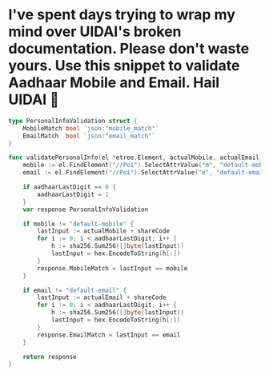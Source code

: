 # I've spent days trying to wrap my mind over UIDAI's broken documentation. Please don't waste yours. Use this snippet to validate Aadhaar Mobile and Email. Hail UIDAI 🙏

```go
type PersonalInfoValidation struct {
	MobileMatch bool `json:"mobile_match"`
	EmailMatch  bool `json:"email_match"`
}

func validatePersonalInfo(el *etree.Element, actualMobile, actualEmail, shareCode string, aadhaarLastDigit int) PersonalInfoValidation {
	mobile := el.FindElement("//Poi").SelectAttrValue("m", "default-mobile")
	email := el.FindElement("//Poi").SelectAttrValue("e", "default-email")

	if aadhaarLastDigit == 0 {
		aadhaarLastDigit = 1
	}
	var response PersonalInfoValidation

	if mobile != "default-mobile" {
		lastInput := actualMobile + shareCode
		for i := 0; i < aadhaarLastDigit; i++ {
			h := sha256.Sum256([]byte(lastInput))
			lastInput = hex.EncodeToString(h[:])
		}
		response.MobileMatch = lastInput == mobile
	}

	if email != "default-email" {
		lastInput := actualEmail + shareCode
		for i := 0; i < aadhaarLastDigit; i++ {
			h := sha256.Sum256([]byte(lastInput))
			lastInput = hex.EncodeToString(h[:])
		}
		response.EmailMatch = lastInput == email
	}

	return response
}
```
